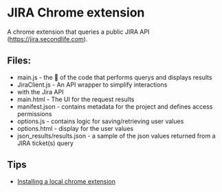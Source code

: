 # JIRA Chrome extension
A chrome extension that queries a public JIRA API (https://jira.secondlife.com).  

## Files:
* main.js - the :meat_on_bone: of the code that performs querys and displays results
* JiraClient.js - An API wrapper to simplify interactions 
 * with the Jira API
* main.html - The UI for the request results
* manifest.json - contains metadata for the project and defines access permissions
* options.js - contains logic for saving/retrieving user values
* options.html - display for the user values
* json_results/results.json - a sample of the json values returned from a JIRA ticket(s) query

## Tips
* [Installing a local chrome extension](https://developer.chrome.com/extensions/getstarted#unpacked)
